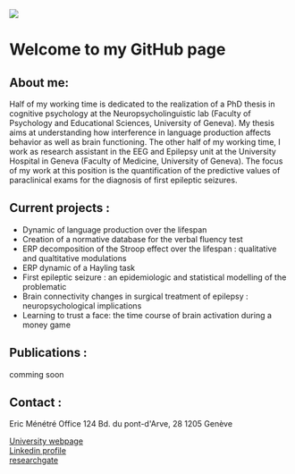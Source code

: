 <img src= "https://i1.rgstatic.net/ii/profile.image/534997740290048-1504564809663_Q512/Eric_Menetre.jpg">
      

# Welcome to my GitHub page

## About me: 
Half of my working time is dedicated to the realization of a PhD thesis in cognitive psychology at the Neuropsycholinguistic lab (Faculty of Psychology and Educational Sciences, University of Geneva). My thesis aims at understanding how interference in language production affects behavior as well as brain functioning. 
The other half of my working time, I work as research assistant in the EEG and Epilepsy unit at the University Hospital in Geneva (Faculty of Medicine, University of Geneva). The focus of my work at this position is the quantification of the predictive values of paraclinical exams for the diagnosis of first epileptic seizures.


## Current projects : 

* Dynamic of language production over the lifespan 
* Creation of a normative database for the verbal fluency test
* ERP decomposition of the Stroop effect over the lifespan : qualitative and qualtitative modulations
* ERP dynamic of a Hayling task
* First epileptic seizure : an epidemiologic and statistical modelling of the problematic
* Brain connectivity changes in surgical treatment of epilepsy : neuropsychological implications 
* Learning to trust a face: the time course of brain activation during a money game

## Publications : 

comming soon


## Contact : 

Eric Ménétré 
Office 124
Bd. du pont-d'Arve, 28
1205 Genève

[University webpage](https://www.unige.ch/fapse/psycholinguistique/equipes/npl/membres/eric-menetre/)<br>
[Linkedin profile](https://www.linkedin.com/in/EricMenetre/)<br>
[researchgate](https://www.researchgate.net/profile/Eric_Menetre) <br>

